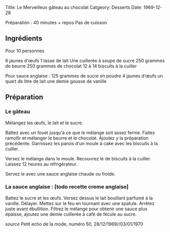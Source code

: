 Title: Le Merveilleux gâteau au chocolat
Catgeory: Desserts
Date: 1969-12-28

Préparation : 40 minutes + repos
Pas de cuisson

## Ingrédients

Pour 10 personnes

6 jaunes d'œufs
1 tasse de lait
Une cuillerée à soupe de sucre
250 grammes de beurre
250 grammes de chocolat
12 à 14 biscuits à la cuiller

Pour sauce anglaise :
125 grammes de sucre en poudre
4 jaunes d'œufs
un quart de litre de lait
une demie gousse de vanille

## Préparation

### Le gâteau

Mélangez les œufs, le lait et le sucre.

Battez avec un fouet jusqu'à ce que le mélange soit assez ferme. Faites ramollir
et mélanger le beurre et le chocolat. Ajoutez y la préparation précédente.
Garnissez les parois d'un moule à cake avec les biscuits à la cuiller.

Versez le mélange dans le moule. Recouvrez le de biscuits à la cuiller. Laissez
12 heures au réfrigérateur.

Servez le avec une sauce anglaise chaude ou froide.

### La sauce anglaise : [todo recette creme anglaise]

Battez le sucre et les œufs. Versez dessus le lait bouillant parfumé à la
vanille. Délayer. Mettez sur le feu en tournant avec une spatule. Arrêtez juste
avant ébullition. Filtrez le mélange pour obtenir une sauce plus épaisse,
ajoutez une demie cuillerée à café de fécule au sucre.

*source* Petit echo de la mode, numéro 50, 28/12/1969//03/01/1970
